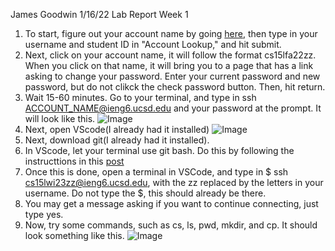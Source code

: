 James Goodwin
1/16/22
Lab Report Week 1

1. To start, figure out your account name by going [here](https://encrypted-tbn0.gstatic.com/images?q=tbn:ANd9GcSVKwPS8iJZvIqVveF8sfNB_yRn7o1MCEs2mxHpmow&s), then type in your username and student ID in "Account Lookup," and hit submit.
2. Next, click on your account name, it will follow the format cs15lfa22zz. When you click on that name, it will bring you to a page that has a link asking to change your password. Enter your current password and new password, but do not clikck the check password button. Then, hit return. 
3. Wait 15-60 minutes. Go to your terminal, and type in ssh ACCOUNT_NAME@ieng6.ucsd.edu and your password at the prompt. It will look like this.          ![Image](https://i.imgur.com/RV3rXxQ.png)
4. Next, open VScode(I already had it installed)          ![Image](https://i.imgur.com/RV3rXxQ.png)
5. Next, download git(I already had it installed).
6. In VScode, let your terminal use git bash. Do this by following the instructtions in this [post](https://stackoverflow.com/questions/42606837/how-do-i-use-bash-on-windows-from-the-visual-studio-code-integrated-terminal/50527994#50527994)
7. Once this is done, open a terminal in VSCode, and type in $ ssh cs15lwi23zz@ieng6.ucsd.edu, with the zz replaced by the letters in your username. Do not type the $, this should already be there. 
8. You may get a message asking if you want to continue connecting, just type yes. 
9. Now, try some commands, such as cs, ls, pwd, mkdir, and cp. It should look something like this.           ![Image](https://i.imgur.com/fWPZkeO.png)
